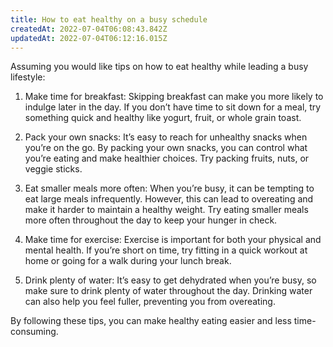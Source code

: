 ```yaml
---
title: How to eat healthy on a busy schedule
createdAt: 2022-07-04T06:08:43.842Z
updatedAt: 2022-07-04T06:12:16.015Z
---
```


Assuming you would like tips on how to eat healthy while leading a busy lifestyle: 

1. Make time for breakfast: Skipping breakfast can make you more likely to indulge later in the day. If you don’t have time to sit down for a meal, try something quick and healthy like yogurt, fruit, or whole grain toast.

2. Pack your own snacks: It’s easy to reach for unhealthy snacks when you’re on the go. By packing your own snacks, you can control what you’re eating and make healthier choices. Try packing fruits, nuts, or veggie sticks.

3. Eat smaller meals more often: When you’re busy, it can be tempting to eat large meals infrequently. However, this can lead to overeating and make it harder to maintain a healthy weight. Try eating smaller meals more often throughout the day to keep your hunger in check.

4. Make time for exercise: Exercise is important for both your physical and mental health. If you’re short on time, try fitting in a quick workout at home or going for a walk during your lunch break.

5. Drink plenty of water: It’s easy to get dehydrated when you’re busy, so make sure to drink plenty of water throughout the day. Drinking water can also help you feel fuller, preventing you from overeating.

By following these tips, you can make healthy eating easier and less time-consuming.

